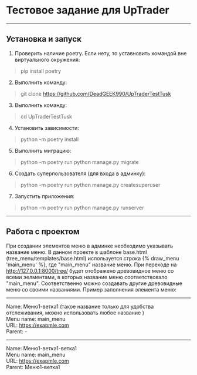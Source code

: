 # Тестовое задание для UpTrader
___
## Установка и запуск
1. Проверить наличие poetry. Если нету, то уставновить командой вне виртуального окружения:
> pip install poetry
2. Выполнить команду:
> git clone https://github.com/DeadGEEK990/UpTraderTestTusk
3. Выполнить команду:
> cd UpTraderTestTusk
4. Установить зависимости:
> python -m poetry install
5. Выполнить миграцию:
> python -m poetry run python manage.py migrate
6. Создать суперпользователя (для входа в админку):
> python -m poetry run python manage.py createsuperuser
7. Запустить приложения:
> python -m poetry run python manage.py runserver
___
## Работа с проектом
При создании элементов меню в админке необходимо указывать название меню.
В данном проекте в шаблоне base.html (tree_menu/templates/base.html)
используется строка {% draw_menu 'main_menu' %}, где
"main_menu" название меню. При переходе на http://127.0.0.1:8000/tree/ будет отображено
древовидное меню со всеми эелментами, в которых название меню соответствовало "main_menu".
Соответственно можно создавать другие древовидные меню со своими названиями.
Пример заполнения элемента меню: 
___
Name: Меню1-ветка1 (такое название только для удобства отслеживания, можно использовать любое название
)\
Menu name: main_menu \
URL: https://exapmle.com \
Parent: -
___
Name: Меню1-ветка1-ветка1 \
Menu name: main_menu \
URL: https://exapmle.com \
Parent: Меню1-ветка1


